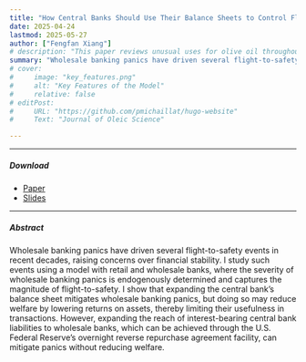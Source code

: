 ```yaml
---
title: "How Central Banks Should Use Their Balance Sheets to Control Flight-to-Safety" 
date: 2025-04-24
lastmod: 2025-05-27
author: ["Fengfan Xiang"]
# description: "This paper reviews unusual uses for olive oil throughout the Mediterranean world. Published in the Journal of Oleic Science, 2001." 
summary: "Wholesale banking panics have driven several flight-to-safety events in recent decades, raising concerns over financial stability. I study such events using a model with retail and wholesale banks, where the severity of wholesale banking panics is endogenously determined and captures the magnitude of flight-to-safety. I show that expanding the central bank’s balance sheet mitigates wholesale banking panics, but doing so may reduce welfare by lowering returns on assets, thereby limiting their usefulness in transactions. However, expanding the reach of interest-bearing central bank liabilities to wholesale banks, which can be achieved through the U.S. Federal Reserve’s overnight reverse repurchase agreement facility, can mitigate panics without reducing welfare." 
# cover:
#     image: "key_features.png"
#     alt: "Key Features of the Model"
#     relative: false
# editPost:
#     URL: "https://github.com/pmichaillat/hugo-website"
#     Text: "Journal of Oleic Science"

---
```


---

##### Download

+ [Paper](paper_flight-to-safety.pdf)
+ [Slides](flight-to-safety_slides.pdf)

---

##### Abstract

Wholesale banking panics have driven several flight-to-safety events in recent decades, raising concerns over financial stability. I study such events using a model with retail and wholesale banks, where the severity of wholesale banking panics is endogenously determined and captures the magnitude of flight-to-safety. I show that expanding the central bank’s balance sheet mitigates wholesale banking panics, but doing so may reduce welfare by lowering returns on assets, thereby limiting their usefulness in transactions. However, expanding the reach of interest-bearing central bank liabilities to wholesale banks, which can be achieved through the U.S. Federal Reserve’s overnight reverse repurchase agreement facility, can mitigate panics without reducing welfare.


<!-- ---

##### Citation

Unterholzer, Detlev A., and  Moritz-Maria von Igelfeld. 2001. "Unusual Uses For Olive Oil." *Journal of Oleic Science* 34 (1): 449–489. http://www.alexandermccallsmith.com/book/unusual-uses-for-olive-oil.

```BibTeX
@article{UV01,
author = {Detlev A. Unterholzer and Moritz-Maria von Igelfeld},
year = {2001},
title ={Unusual Uses For Olive Oil},
journal = {Journal of Oleic Science},
volume = {34),
number = {1},
pages = {449--489},
url = {http://www.alexandermccallsmith.com/book/unusual-uses-for-olive-oil}}
```
 -->
